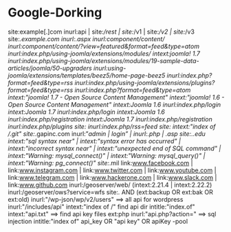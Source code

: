 # Google-Dorking
site:example[.]com inurl:api | site:*/rest | site:*/v1 | site:*/v2 | site:*/v3
site:*.example.com inurl:.aspx
inurl:component/content/
inurl:component/content/?view=featured&format=feed&type=atom
inurl:index.php/using-joomla/extensions/modules/ intext:joomla! 1.7
inurl:index.php/using-joomla/extensions/modules/19-sample-data-articles/joomla/50-upgraders
inurl:using-joomla/extensions/templates/beez5/home-page-beez5
inurl:index.php?format=feed&type=rss
inurl:index.php/using-joomla/extensions/plugins?format=feed&type=rss
inurl:index.php?format=feed&type=atom
intext:"joomla! 1.7 - Open Source Content Management"
intext:"joomla! 1.6 - Open Source Content Management"
intext:Joomla 1.6 inurl:index.php/login
intext:Joomla 1.7 inurl:index.php/login
intext:Joomla 1.6 inurl:index.php/registration
intext:Joomla 1.7 inurl:index.php/registration
inurl:index.php/plugins site:
inurl:index.php/rss=feed site:
intext:"index of /.git"
site:*.gapinc.com inurl:”*admin | login” | inurl:.php | .asp
site:..edu intext:"sql syntax near" | intext:"syntax error has occurred" | intext:"incorrect syntax near" | intext:"unexpected end of SQL command" | intext:"Warning: mysql_connect()" | intext:"Warning: mysql_query()" | intext:"Warning: pg_connect()"
site:*.mil link:www.facebook.com | link:www.instagram.com | link:www.twitter.com | link:www.youtube.com | link:www.telegram.com | link:www.hackerone.com | link:www.slack.com | link:www.github.com
inurl:/geoserver/web/ (intext:2.21.4 | intext:2.22.2)
inurl:/geoserver/ows?service=wfs
site:*.* AND (ext:backup OR ext:bak OR ext:old)
inurl:"/wp-json/wp/v2/users"	==> all api for wordpress
inurl:"/includes/api" intext:"index of /"  find api dir
intitle:"index.of" intext:"api.txt"  ==> find api key files
ext:php inurl:"api.php?action="		==> sql injection
intitle:"index of" api_key OR "api key" OR apiKey -pool 

